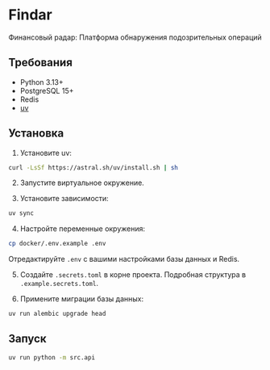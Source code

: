 # Findar

Финансовый радар: Платформа обнаружения подозрительных операций

## Требования

- Python 3.13+
- PostgreSQL 15+
- Redis
- [uv](https://docs.astral.sh/uv/)

## Установка

1. Установите uv:

```bash
curl -LsSf https://astral.sh/uv/install.sh | sh
```

2. Запустите виртуальное окружение.

3. Установите зависимости:

```bash
uv sync
```

4. Настройте переменные окружения:

```bash
cp docker/.env.example .env
```

Отредактируйте `.env` с вашими настройками базы данных и Redis.

5. Создайте `.secrets.toml` в корне проекта. Подробная структура в
   `.example.secrets.toml`.

6. Примените миграции базы данных:

```bash
uv run alembic upgrade head
```

## Запуск

```bash
uv run python -m src.api
```
